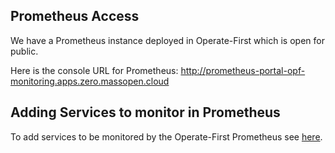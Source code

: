 ## Prometheus Access

We have a Prometheus instance deployed in Operate-First which is open for public.

Here is the console URL for Prometheus: http://prometheus-portal-opf-monitoring.apps.zero.massopen.cloud

## Adding Services to monitor in Prometheus

To add services to be monitored by the Operate-First Prometheus see [here](add_service_monitoring.md).

